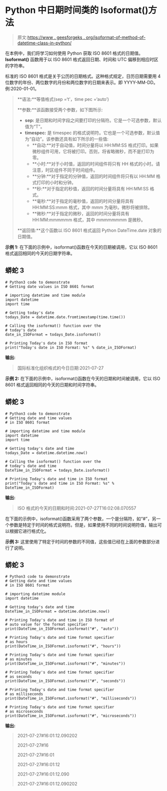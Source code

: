 # Python 中日期时间类的 Isoformat()方法

> 原文:[https://www . geesforgeks . org/isoformat-of-method-of-datetime-class-in-python/](https://www.geeksforgeeks.org/isoformat-method-of-datetime-class-in-python/)

在本例中，我们将学习如何使用 Python 获取 ISO 8601 格式的日期值。 **Isoformat()** 函数用于以 ISO 8601 格式返回日期、时间和 UTC 偏移到相应时区的字符串。

标准的 ISO 8601 格式是关于公历的日期格式。这种格式规定，日历日期需要用 4 位数字的年份、两位数字的月份和两位数字的日期来表示。即 YYYY-MM-DD。例:2020-01-01。

> **语法:**等值格式(sep =‘t’，time pec =‘auto’)
> 
> **参数:**该函数接受两个参数，如下图所示:
> 
> *   **sep:** 是日期和时间字段之间要打印的分隔符。它是一个可选参数，默认值为“T”。
> *   **timespec:** 是 timespec 的格式说明符。它也是一个可选参数，默认值为“自动”。该参数还具有如下所示的一些值:
>     *   **自动:**对于自动值，时间分量将以 HH:MM:SS 格式打印。如果微秒组件可用，它将被打印。否则，将省略微秒，而不是打印为零。
>     *   **小时:**对于小时值，返回的时间组件将只有 HH 格式的小时。请注意，时区组件不同于时间组件。
>     *   **分钟:**对于指定的分钟值，返回的时间组件将只有以 HH:MM 格式打印的小时和分钟。
>     *   **秒:**对于指定的秒值，返回的时间分量将具有 HH:MM:SS 格式。
>     *   **毫秒:**对于指定的毫秒值，返回的时间分量将具有 HH:MM:SS:mmm 格式，其中 mmm 为毫秒。微秒将被排除。
>     *   **微秒:**对于指定的微秒，返回的时间分量将具有 HH:MM:mmmmmm 格式，其中 mmmmmmmm 是微秒。
> 
> **返回值:**这个函数以 ISO 8601 格式返回 Python DateTime.date 对象的日期值。

**示例 1:** 在下面的示例中，isoformat()函数在今天的日期被调用，它以 ISO 8601 格式返回相同的今天的日期字符串。

## 蟒蛇 3

```
# Python3 code to demonstrate
# Getting date values in ISO 8601 format

# importing datetime and time module
import datetime
import time

# Getting today's date
todays_Date = datetime.date.fromtimestamp(time.time())

# Calling the isoformat() function over the
# today's date
date_in_ISOFormat = todays_Date.isoformat()

# Printing Today's date in ISO format
print("Today's date in ISO Format: %s" % date_in_ISOFormat)
```

**输出:**

> 国际标准化组织格式的今日日期:2021-07-27

**示例 2:** 在下面的示例中，isoformat()函数在今天的日期和时间被调用，它以 ISO 8601 格式返回相同的今天的日期和时间字符串。

## 蟒蛇 3

```
# Python3 code to demonstrate
# Getting date and time values
# in ISO 8601 format

# importing datetime and time module
import datetime
import time

# Getting today's date and time
todays_Date = datetime.datetime.now()

# Calling the isoformat() function over the
# today's date and time
DateTime_in_ISOFormat = todays_Date.isoformat()

# Printing Today's date and time in ISO format
print("Today's date and time in ISO Format: %s" % DateTime_in_ISOFormat)
```

**输出:**

> ISO 格式的今天的日期和时间:2021-07-27T16:02:08.070557

在下面的示例中，isoformat()函数采用了两个参数，一个是分隔符，如“#”，另一个参数是特定于时间的格式说明符。但是，如果使用不同的时间说明符值，输出可以根据它进行格式化。

**示例 3:** 这里使用了特定于时间的参数的不同值，这些值已经在上面的参数部分进行了说明。

## 蟒蛇 3

```
# Python3 code to demonstrate
# Getting date and time values
# in ISO 8601 format

# importing datetime module
import datetime

# Getting today's date and time
DateTime_in_ISOFormat = datetime.datetime.now()

# Printing Today's date and time in ISO format of
# auto value for the format specifier
print(DateTime_in_ISOFormat.isoformat("#", "auto"))

# Printing Today's date and time format specifier
# as hours
print(DateTime_in_ISOFormat.isoformat("#", "hours"))

# Printing Today's date and time format specifier
# as minutes
print(DateTime_in_ISOFormat.isoformat("#", "minutes"))

# Printing Today's date and time format specifier
# as seconds
print(DateTime_in_ISOFormat.isoformat("#", "seconds"))

# Printing Today's date and time format specifier
# as milliseconds
print(DateTime_in_ISOFormat.isoformat("#", "milliseconds"))

# Printing Today's date and time format specifier
# as microseconds
print(DateTime_in_ISOFormat.isoformat("#", "microseconds"))
```

**输出:**

> 2021-07-27#16:01:12.090202
> 
> 2021-07-27#16
> 
> 2021-07-27#16:01
> 
> 2021-07-27#16:01:12
> 
> 2021-07-27#16:01:12.090
> 
> 2021-07-27#16:01:12.090202
